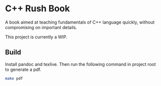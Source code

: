 # C++ Rush Book

A book aimed at teaching fundamentals of C++ language quickly, without compromising on important details.

This project is currently a WIP.

## Build

Install pandoc and texlive. Then run the following command in project root to generate a pdf.

```sh
make pdf
```

